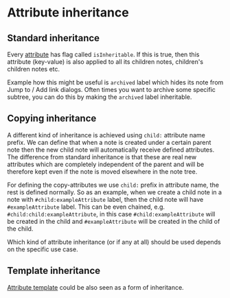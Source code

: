 # Attribute inheritance
Standard inheritance
--------------------

Every [attribute](attributes.md) has flag called `isInheritable`. If this is true, then this attribute (key-value) is also applied to all its children notes, children's children notes etc.

Example how this might be useful is `archived` label which hides its note from Jump to / Add link dialogs. Often times you want to archive some specific subtree, you can do this by making the `archived` label inheritable.

Copying inheritance
-------------------

A different kind of inheritance is achieved using `child:` attribute name prefix. We can define that when a note is created under a certain parent note then the new child note will automatically receive defined attributes. The difference from standard inheritance is that these are real new attributes which are completely independent of the parent and will be therefore kept even if the note is moved elsewhere in the note tree.

For defining the copy-attributes we use `child:` prefix in attribute name, the rest is defined normally. So as an example, when we create a child note in a note with `#child:exampleAttribute` label, then the child note will have `#exampleAttribute` label. This can be even chained, e.g. `#child:child:exampleAttribute`, in this case `#child:exampleAttribute` will be created in the child and `#exampleAttribute` will be created in the child of the child.

Which kind of attribute inheritance (or if any at all) should be used depends on the specific use case.

Template inheritance
--------------------

[Attribute template](template.md) could be also seen as a form of inheritance.
